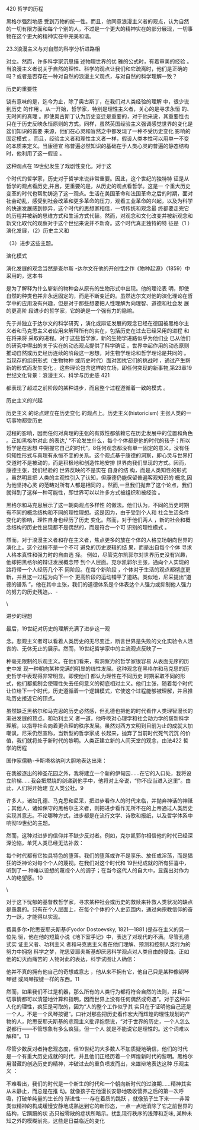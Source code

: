 420 哲学的历程

黑格尔强烈地感 受到万物的统一性。而且，他同意浪漫主义者的观点，认为自然的一切有限方面和每个个别的人，不过是一个更大的精神实在的部分展现，一切事物在这个更大的精神实在中完美和谐。

23.3浪漫主义与对自然的科学分析进路相

对立。然而，许多科学家沉思描 述物理世界的优 雅的公式时，有着审美的经验 。当浪漫主义者说关于自然的理性、科学的观点让我们和它疏离时，他们是正确的吗？或者是否存在一种对自然的浪漫主义观点，与对自然的科学理解一致？

历史的重要性

饶有意味的是，迄今为止，除了奥古斯丁，在我们对人类经验的理解 中，很少说到历史 的作用 。从一开始，哲学家，特别是理性主义者，关心的是寻求永恒 的、无时间的真理 。即使奥古斯丁认为历史变迁是重要的，对于他来说，其重要性也只在于历史反映永恒原则的方式。同样，虽然英国经验主义强调感觉世界的变化是盆们知识的首要 来源，他们在心灵和盲然之中都发现了一种不受历史变化 影响的固定模式 。而且，经验主义者和理性主义者一样，假设人类本性可以用单一不变 的本质来定义。当康德宣 称普遍必然知识的基础在于人类心灵的普遍的静态结构时，他利用了这一假设 。

这种观点在 19世纪发生了戏剧性变化。对于这

个时代的哲学家，历史对于哲学来说非常重要。因此，这个世纪的独特特 征是从哲学的观点看历史,并且，更重要的是，从历史的观点看哲学。这是一 个重大历史变革的时代也帮助铸造了这一观点。生活在美国革命和法国革命之后的时期，面对社会动乱，感受到社会改革和更多革命的压力，观看工业革命的兴起，以及为科学的快速发展感到惊异，这个时代的思想家相信，一切传统和观念最 终都要走完它的历程并被新的思维方式和生活方式代替。然而，对观念和文化改变并被新观念和新文化取代的观察对于这个世纪来说并不新奇。这个时代真正独特的特 征是（1 ）演化发展，（2）历史主义和

（3）进步这些主题。

演化模式

演化发展的观念当然是查尔斯 -达尔文在他的开创性之作《物种起源》（1859）中采用的，这本书

是为了解释为什么崭新的物种会从原有的生物形式中出现。他的理论表 明，即使自然的种类也并非永远固定的，而是不断变迁的。虽然达尔文对他的演化理论在哲学中的应用没有兴趣，但是对于那些想要把人性理解为向理智、道德和社会发 展的更高阶 段进步的哲学家，它的确是一个强有力的隐喻。

先于并独立于达尔文的科学研究 ，演化或辩证发展的观念已经在德国被黑格尔主义者和马克思主义者应用来解释所有的实在，包括历史在过去已经采用的进程 和在将来将 采取的进程。对于这些哲学家，新的生物学进路似乎为他们业 已从他们的研究中得出的关于实在的动态观点提供了科学确证 。世界中起作用的动态原则推动自然或历史经历连续的阶段这一思想，对生物学理论和哲学理论是共同的 。当现存的组织形式（生物物种 或历史时代）面对困扰它们的挑战时 ，通过产生崭新的形式而发生变化 。这些理论包含这样的立场，即任何突现的新事物,第23章19世纪文化背景：浪漫主义、科学与历史感 421

都表现了超过之前阶段的某种进步，而且整个过程遵循着一致的模式 。

历史主义的兴起

历史主义 的论点建立在历史变化 的观点上。历史主义(historicism) 主张人类的一切事物都受历史

过程的影响，因而任何对真理的主张的有效性都依赖它在历史发展中的位置和角色 。正如黑格尔对此 的表达,' “不论发生什么，每个个体都是他的时代的孩子；所以哲学是在思想 中把握它自己的时代”。8任何观念都没有单一固定的意义，没有任何知性形式与真理有永恒不变的关系。这个观点基于康德的洞察，即心灵与世界打交道时不是被动的，而是积极地和创造性地安排 世界向我们显现的方式。因而，康德主张，我们经验的 世界反映的不是实在 自身的结 构，而是人类知性的形式 。虽然明显把 人类的主观性引入了认知，但康德仍能保留普遍客观知识的 概念,因为他坚持心灵 的范畴对所有人都是相同的 。然而,一旦我们抛弃了这个论点，我们就得到了这样一种可能性，即世界可以以许多方式被组织和被经验 。

黑格尔和马克思展示了这一朝向观点多样性 的做法。他们认为，不同的历史时期有不同的概念结构和不同的理性理想。这是因为，由于受到个人和 社会生活条件变化的影响，理性自身也经历了历史 变化。然而，对于他们两人 ，新的社会和概念结构的历史性出现都不是偶然的，而是符合一个可 识别的理性模式 。

然而，对于浪漫主义者和存在主义者，焦点更多的放在个体的人格立场朝向世界的演化上。这个过程不是一个不可 避免的历史逻辑的结 果，而是出自每个个体 寻求人格本真性和强力时的自由选 择。 例如，尽管克尔凯郭尔对世界历史没有兴趣，他却把黑格尔的辩证发展概念带 到个人层面。克尔凯郭尔主张，通向个人实现的路将带一个人经历几个不 同阶段。在每个新阶段 ，个体对于生活的观点都彻底更新，并且这一过程为向下一个 更高阶段的运动铺平了道路。类似地，尼采提出“道德的谱系 ”，他在其中主张，我们的道德体系是个体表达个人强力或抑制他人强力的努力的历史残迹。、-

\

进步的理想

最后，19世纪对历史的理解充满了进步这一观

念。悲观主义者可以看着人类历史的无尽变迁，断言世界是失败的文化实验令人沮丧的、无休无止的展示。然而，19世纪哲学家中的主流观点反映了一

种毫无限制的乐观主义。在他们看来，有洞察力的哲学家很容易 从表面无序的历史中发 现一种朝向某种完满的明显的线性发展。这种观念在黑格尔和马克思的历史哲学中表现得非常明显。即使他们 都认为理性在不同历史 时期采取不同的形式，他们都抵制会使理性失去任何意义的彻底相对主义。他们主张，随着每个时代让位给下一个时代，历史遵循着一个逻辑模式，它使这个过程能够被理解，并且推动历史接近它的顶点。

虽然缺乏黑格尔和马克思的历史必然感，但孔德也把他的时代看作人类理智漫长的渐进发展的顶点。和功利主义 者一道，他呼唤对心理学和社会动力学的崭新科学理解，以指导社会向着更合理的秩序发展。虽然对西方文明到目前为止的成就大加嘲讽，尼采仍然宣称，当新型的哲学家成 长起来，抛弃了当前时代死气沉沉 的价值，我们就将处于新时代的黎明。人类正建立新的人间天堂的观念，由法422 哲学的历程

国作家儒勒-卡斯塔格纳利大胆地表达出来：

在我被逐出的神圣花园之外，我将建立一个新的伊甸园……在它的入口处，我将设立阶梯……我会把燃烧的剑递到他手中，他将对上帝说，“你不应当进入这里”。由此，人们将开始建 立人类公社。9

许多人，诸如孔德、马克思和尼采，把进步看作人的时代来临，并抛弃神话的神祗 ；其他人，诸如保守的黑格尔主义者，则把进步看作无所不在的上帝通过人类历史实现其意志。不论哪种方式，进步都是在流行文学、诗歌和报纸，以及哲学体系中响彻19世纪的主题。

然而，这种对进步的信仰并不缺少反对者。例如，克尔凯郭尔相信他的时代已经深深沦陷，单凭人类已经无法补救：

每个时代都有它独具特色的堕落。我们的堕落或许不是享乐、放任或淫荡，而是猖狂的泛神论对每个个人的蔑视。在我们对这个时代和 19世纪成就的所有狂喜中，听到了一 种难以设想的蔑视个人的调子；在当今这代人的自大中，显露出对作为人的绝望感。10

\

对于这下忧郁的基督教哲学家，寻求某种社会或历史的救赎来补救人类状况的缺点是愚蠢的。只有在个人层面上，在每个个体的个人史范围内，通过向宗教信仰的奋力一跃，才能得以实现。

费奥多尔•陀思妥耶夫斯基(Fyodor  Dostoevsky, 1821—1881 )是存在主义的另一位先 驱，他在他的短篇小说《地下室手记》中，表达了对现代的不满。尽管孔德式实 证主义者、功利主义 者和马克思主义者在他们理解、预测和控制人类行为的努力中拥抱 科学之梦，陀思妥耶夫斯基却厌恶科学观点对人类自由的侵蚀。正如他的幻灭而痛苦的 人物对此的表达，科学试图让人确信：

他并不真的拥有他自己的奇想或意志 ，他从来不拥有它，他自己只是某种像钢琴琴键 或风琴按键一样的东西。11

然而，如果我们不过是机器，那么所有的人类行为都将符合自然的法则，并且“一切事情都可以清楚地计算和指明，因而世界上没有任何偶然或奇遇”。对于这种非人化的理性，疯狂是可取的，因为“人的整个工作似乎其 实只在于证明他自己还是一个人，不是一个风琴按键”。口针对那些把历史看作宏大而辉煌的理性规划的产物的人，陀思妥耶夫斯基的悲观主义批评抱怨说，“对于世界的历史，一个人怎么说都行——不管想象有多么疯狂。但一个人 就是不能说它是理性的。这个词难以解释”。13

尽管少数反对者持悲观态度，但19世纪的大多数人不加质疑地确信，他们的时代是一个有重大历史成就的时代，并且他们正经历着一个辉煌新时代的黎明。黑格尔用潜藏的创造历史的精神，冲破过去的重负喷发而出，来雄辩地表达这种 乐观主义 ：

不难看出，我们的时代是一个新生的时代和一个朝向新时代的过渡期……精神其实从未静止，而总是在推 动。就像孩子在他漫长安静地吸收营养之后的第一次呼吸，打破单纯量的生长的 渐进性----存在着质的跳跃 ，就像孩子生下来——非常类似精神的构成缓慢安静地成熟达到它的新形态，一点一点地消除了它之前世界的结构，它蹒跚的状 态只被零散的症状所暗示。扰乱现行秩序的浅薄和乏味, 某种未知之外的模糊前兆，这些是日益临近的变化